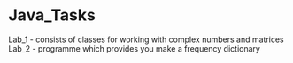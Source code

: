 # Java_Tasks  
Lab_1 - consists of classes for working with complex numbers and matrices  
Lab_2 - programme which provides you make a frequency dictionary

